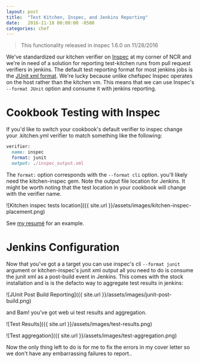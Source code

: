 ```yaml
---
layout: post
title:  "Test Kitchen, Inspec, and Jenkins Reporting"
date:   2016-11-18 00:00:00 -0500
categories: chef
---
```

> This functionality released in inspec 1.6.0 on 11/28/2016

We've standardized our kitchen verifier on
[Inspec](https://github.com/chef/inspec) at my corner of NCR and we're in need
of a solution for reporting test-kitchen runs from pull request verifiers in
jenkins. The default test reporting format for most jenkins jobs is the
[JUnit xml format](https://github.com/windyroad/JUnit-Schema). We're lucky
because unlike chefspec Inspec operates on the host rather than the kitchen vm.
This means that we can use Inspec's `--format JUnit` option and consume it with
jenkins reporting.

# Cookbook Testing with Inspec

If you'd like to switch your cookbook's default verifier to inspec change your
.kitchen.yml verifier to match something like the following:

```ruby
verifier:
  name: inspec
  format: junit
  output: ./inspec_output.xml
```

The `format:` option corresponds with the `--format cli` option. you'll likely
need the kitchen-inspec gem. Note the output file location for Jenkins. It might
be worth noting that the test location in your cookbook will change with the
verifier name.

![Kitchen inspec tests location]({{ site.url }}/assets/images/kitchen-inspec-placement.png)

See [my resumé](https://github.com/jkerry/CookbookResume) for an example.

# Jenkins Configuration

Now that you've got a a target you can use inspec's cli `--format junit` argument
or kitchen-inspec's junit xml output all you need to do is consume the junit xml
as a post-build event in Jenkins.  This comes with the stock installation and is
is the defacto way to aggregate test results in jenkins:

![JUnit Post Build Reporting]({{ site.url }}/assets/images/junit-post-build.png)

and Bam! you've got web ui test results and aggregation.

![Test Results]({{ site.url }}/assets/images/test-results.png)

![Test aggregation]({{ site.url }}/assets/images/test-aggregation.png)

Now the only thing left to do is for me to fix the errors in my cover letter so
we don't have any embarrassing failures to report..
